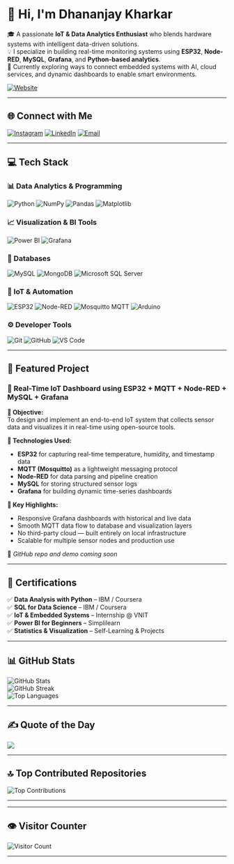 # 👋 Hi, I'm Dhananjay Kharkar

🎓 A passionate **IoT & Data Analytics Enthusiast** who blends hardware systems with intelligent data-driven solutions.  
💡 I specialize in building real-time monitoring systems using **ESP32**, **Node-RED**, **MySQL**, **Grafana**, and **Python-based analytics**.  
🚀 Currently exploring ways to connect embedded systems with AI, cloud services, and dynamic dashboards to enable smart environments.  

[![Website](https://img.shields.io/badge/Website-dhananjaykharkar.tech-0A0A0A?style=flat&logo=Google-Chrome&logoColor=white)](http://dhananjaykharkar.tech/)


---

## 🌐 Connect with Me

[![Instagram](https://img.shields.io/badge/Instagram-%23E4405F.svg?logo=Instagram&logoColor=white)](https://instagram.com/dhanno.9)
[![LinkedIn](https://img.shields.io/badge/LinkedIn-%230077B5.svg?logo=linkedin&logoColor=white)](https://linkedin.com/in/dhananjaykharkar)
[![Email](https://img.shields.io/badge/Email-D14836?logo=gmail&logoColor=white)](mailto:dkharkar00@gmail.com)

---

## 💻 Tech Stack

### 📊 Data Analytics & Programming  
![Python](https://img.shields.io/badge/python-3670A0?style=flat&logo=python&logoColor=ffdd54)  ![NumPy](https://img.shields.io/badge/numpy-%23013243.svg?style=flat&logo=numpy&logoColor=white)  ![Pandas](https://img.shields.io/badge/pandas-%23150458.svg?style=flat&logo=pandas&logoColor=white)  ![Matplotlib](https://img.shields.io/badge/Matplotlib-%23ffffff.svg?style=flat&logo=Matplotlib&logoColor=black)

### 📈 Visualization & BI Tools  
![Power BI](https://img.shields.io/badge/power_bi-F2C811?style=flat&logo=powerbi&logoColor=black)  ![Grafana](https://img.shields.io/badge/grafana-%23F46800.svg?style=flat&logo=grafana&logoColor=white) 

### 💾 Databases  
![MySQL](https://img.shields.io/badge/MySQL-%2300f.svg?style=flat&logo=mysql&logoColor=white)  ![MongoDB](https://img.shields.io/badge/MongoDB-%234ea94b.svg?style=flat&logo=mongodb&logoColor=white)  ![Microsoft SQL Server](https://img.shields.io/badge/Microsoft%20SQL%20Server-CC2927?style=flat&logo=microsoft%20sql%20server&logoColor=white)

### 🔌 IoT & Automation  
![ESP32](https://img.shields.io/badge/ESP32-%235C5C5C?style=flat&logo=espressif&logoColor=white) ![Node-RED](https://img.shields.io/badge/Node--RED-%238F0000.svg?style=flat&logo=node-red&logoColor=white)  ![Mosquitto MQTT](https://img.shields.io/badge/mosquitto-%233C5280.svg?style=flat&logo=eclipsemosquitto&logoColor=white)  ![Arduino](https://img.shields.io/badge/-Arduino-00979D?style=flat&logo=Arduino&logoColor=white)

### ⚙️ Developer Tools  
![Git](https://img.shields.io/badge/git-%23F05033.svg?style=flat&logo=git&logoColor=white)  ![GitHub](https://img.shields.io/badge/github-%23121011.svg?style=flat&logo=github&logoColor=white)  ![VS Code](https://img.shields.io/badge/VS%20Code-007ACC?style=flat&logo=visual-studio-code&logoColor=white)

---

## 🚀 Featured Project

### 📡 Real-Time IoT Dashboard using ESP32 + MQTT + Node-RED + MySQL + Grafana

**🎯 Objective:**  
To design and implement an end-to-end IoT system that collects sensor data and visualizes it in real-time using open-source tools.

**🔧 Technologies Used:**
- **ESP32** for capturing real-time temperature, humidity, and timestamp data  
- **MQTT (Mosquitto)** as a lightweight messaging protocol  
- **Node-RED** for data parsing and pipeline creation  
- **MySQL** for storing structured sensor logs  
- **Grafana** for building dynamic time-series dashboards

**🌟 Key Highlights:**
- Responsive Grafana dashboards with historical and live data  
- Smooth MQTT data flow to database and visualization layers  
- No third-party cloud — built entirely on local infrastructure  
- Scalable for multiple sensor nodes and production use

🔗 *GitHub repo and demo coming soon*

---

## 📜 Certifications

✅ **Data Analysis with Python** – IBM / Coursera  
✅ **SQL for Data Science** – IBM / Coursera  
✅ **IoT & Embedded Systems** – Internship @ VNIT  
✅ **Power BI for Beginners** – Simplilearn  
✅ **Statistics & Visualization** – Self-Learning & Projects

---

## 📊 GitHub Stats

![GitHub Stats](https://github-readme-stats.vercel.app/api?username=dhananjaykr9&theme=dark&hide_border=false&include_all_commits=true&count_private=false)  
![GitHub Streak](https://nirzak-streak-stats.vercel.app/?user=dhananjaykr9&theme=dark&hide_border=false)  
![Top Languages](https://github-readme-stats.vercel.app/api/top-langs/?username=dhananjaykr9&theme=dark&hide_border=false&layout=compact)

---

## ✍️ Quote of the Day

![](https://quotes-github-readme.vercel.app/api?type=horizontal&theme=dark)

---

## 🔝 Top Contributed Repositories

![Top Contributions](https://github-contributor-stats.vercel.app/api?username=dhananjayk9&limit=5&theme=dark&combine_all_yearly_contributions=true)

---


<!--### 🐍 GitHub Contribution Snake

<div align="center">
  <img src="https://raw.githubusercontent.com/dhananjaykr9/dhananjaykr9/output/github-contribution-grid-snake.svg" alt="Snake animation" />
</div>
-->

---
## 👁️ Visitor Counter
![Visitor Count](https://visitor-badge.laobi.icu/badge?page_id=dhananjaykr9.dhananjaykr9)


---


